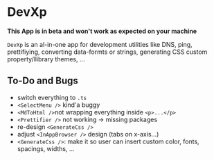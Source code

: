 # DevXp

**This App is in beta and won't work as expected on your machine**

`DevXp` is an al-in-one app for development utilities like DNS, ping, prettifiying, converting data-formts or strings, generating CSS custom property/llibrary themes, ...

## To-Do and Bugs
- switch everything to `.ts`
- `<SelectMenu />` kind'a buggy
- `<MdToHtml />`not wrapping everything inside `<p>...</p>`
- `<Prettifier />` not working -> missing packages
- re-design `<GenerateCss />`
- adjust `<InAppBrowser />` design (tabs on x-axis...)
- `<GenerateCss />`: make it so user can insert custom color, fonts, spacings, widths, ...